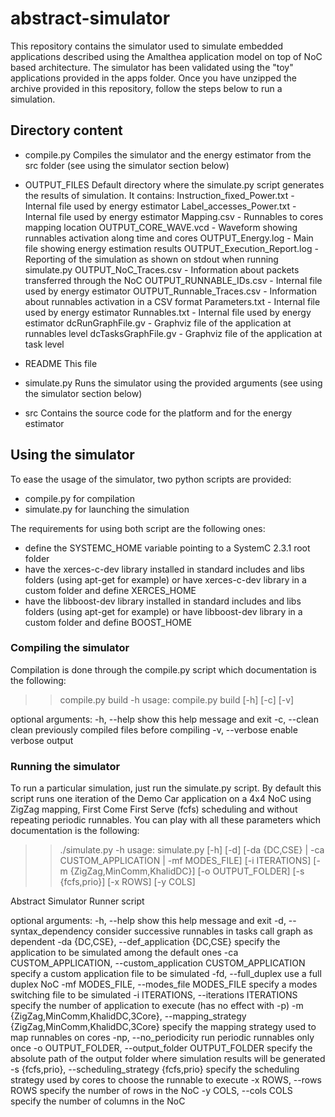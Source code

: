 # abstract-simulator

This repository contains the simulator used to simulate embedded applications described using 
the Amalthea application model on top of NoC based architecture. The simulator has been validated 
using the "toy" applications provided in the apps folder.
Once you have unzipped the archive provided in this repository, follow the steps below to run a simulation.

## Directory content

- compile.py
	Compiles the simulator and the energy estimator from the src folder (see using the simulator section below)

- OUTPUT_FILES
	Default directory where the simulate.py script generates the results of simulation. It contains:
		Instruction_fixed_Power.txt - Internal file used by energy estimator
		Label_accesses_Power.txt - Internal file used by energy estimator
		Mapping.csv - Runnables to cores mapping location
		OUTPUT_CORE_WAVE.vcd - Waveform showing runnables activation along time and cores
		OUTPUT_Energy.log - Main file showing energy estimation results
		OUTPUT_Execution_Report.log - Reporting of the simulation as shown on stdout when running simulate.py
		OUTPUT_NoC_Traces.csv - Information about packets transferred through the NoC
		OUTPUT_RUNNABLE_IDs.csv - Internal file used by energy estimator
		OUTPUT_Runnable_Traces.csv - Information about runnables activation in a CSV format
		Parameters.txt - Internal file used by energy estimator
		Runnables.txt - Internal file used by energy estimator
		dcRunGraphFile.gv - Graphviz file of the application at runnables level
		dcTasksGraphFile.gv - Graphviz file of the application at task level

- README
	This file

- simulate.py
	Runs the simulator using the provided arguments (see using the simulator section below)

- src
	Contains the source code for the platform and for the energy estimator

## Using the simulator

To ease the usage of the simulator, two python scripts are provided:

- compile.py for compilation
- simulate.py for launching the simulation

The requirements for using both script are the following ones:

- define the SYSTEMC_HOME variable pointing to a SystemC 2.3.1 root folder
- have the xerces-c-dev library installed in standard includes and libs folders (using apt-get for example)
  or have xerces-c-dev library in a custom folder and define XERCES_HOME
- have the libboost-dev library installed in standard includes and libs folders (using apt-get for example)
  or have libboost-dev library in a custom folder and define BOOST_HOME

### Compiling the simulator

Compilation is done through the compile.py script which documentation is the following:

>> compile.py build -h
usage: compile.py build [-h] [-c] [-v]

optional arguments:
  -h, --help     show this help message and exit
  -c, --clean    clean previously compiled files before compiling
  -v, --verbose  enable verbose output

### Running the simulator

To run a particular simulation, just run the simulate.py script. By
default this script runs one iteration of the Demo Car application on
a 4x4 NoC using ZigZag mapping, First Come First Serve (fcfs)
scheduling and without repeating periodic runnables.  You can play
with all these parameters which documentation is the following:

>> ./simulate.py -h
usage: simulate.py [-h] [-d]
                   [-da {DC,CSE} | -ca CUSTOM_APPLICATION | -mf MODES_FILE]
                   [-i ITERATIONS] [-m {ZigZag,MinComm,KhalidDC}]
                   [-o OUTPUT_FOLDER] [-s {fcfs,prio}] [-x ROWS] [-y COLS]

Abstract Simulator Runner script

optional arguments:
  -h, --help            show this help message and exit
  -d, --syntax_dependency
                        consider successive runnables in tasks call graph as
                        dependent
  -da {DC,CSE}, --def_application {DC,CSE}
                        specify the application to be simulated among the
                        default ones
  -ca CUSTOM_APPLICATION, --custom_application CUSTOM_APPLICATION
                        specify a custom application file to be simulated
  -fd, --full_duplex    use a full duplex NoC
  -mf MODES_FILE, --modes_file MODES_FILE
                        specify a modes switching file to be simulated
  -i ITERATIONS, --iterations ITERATIONS
                        specify the number of application to execute (has no
                        effect with -p)
  -m {ZigZag,MinComm,KhalidDC,3Core}, --mapping_strategy {ZigZag,MinComm,KhalidDC,3Core}
                        specify the mapping strategy used to map runnables on
                        cores
  -np, --no_periodicity
                        run periodic runnables only once
  -o OUTPUT_FOLDER, --output_folder OUTPUT_FOLDER
                        specify the absolute path of the output folder where
                        simulation results will be generated
  -s {fcfs,prio}, --scheduling_strategy {fcfs,prio}
                        specify the scheduling strategy used by cores to
                        choose the runnable to execute
  -x ROWS, --rows ROWS  specify the number of rows in the NoC
  -y COLS, --cols COLS  specify the number of columns in the NoC
